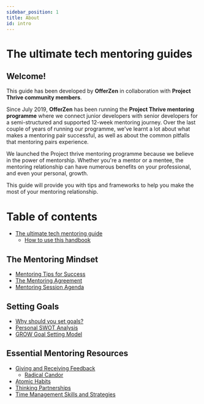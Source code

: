 ```yaml
---
sidebar_position: 1
title: About
id: intro
---
```


# The ultimate tech mentoring guides

## Welcome!

This guide has been developed by **OfferZen** in collaboration with **Project Thrive community members**.&#x20;

Since July 2019, **OfferZen** has been running the **Project Thrive mentoring programme** where we connect junior developers with senior developers for a semi-structured and supported 12-week mentoring journey. Over the last couple of years of running our programme, we've learnt a lot about what makes a mentoring pair successful, as well as about the common pitfalls that mentoring pairs experience.

We launched the Project thrive mentoring programme because we believe in the power of mentorship. Whether you're a mentor or a mentee, the mentoring relationship can have numerous benefits on your professional, and even your personal, growth.&#x20;

This guide will provide you with tips and frameworks to help you make the most of your mentoring relationship.

# Table of contents

* [The ultimate tech mentoring guide](/intro.md)
  * [How to use this handbook](/how-to-use-this-handbook.md)

## The Mentoring Mindset

* [Mentoring Tips for Success](the-mentoring-mindset/mentoring-tips-for-success.md)
* [The Mentoring Agreement](the-mentoring-mindset/the-mentoring-agreement.md)
* [Mentoring Session Agenda](the-mentoring-mindset/mentoring-session-agenda.md)

## Setting Goals

* [Why should you set goals?](setting-goals/why-should-you-set-goals.md)
* [Personal SWOT Analysis](setting-goals/personal-swot-analysis.md)
* [GROW Goal Setting Model](setting-goals/grow-goal-setting-model.md)

## Essential Mentoring Resources

* [Giving and Receiving Feedback](essential-mentoring-resources/giving-and-receiving-feedback/README.md)
  * [Radical Candor](essential-mentoring-resources/giving-and-receiving-feedback/radical-candor.md)
* [Atomic Habits](essential-mentoring-resources/atomic-habits.md)
* [Thinking Partnerships](essential-mentoring-resources/thinking-partnerships.md)
* [Time Management Skills and Strategies](essential-mentoring-resources/time-management-skills-and-strategies.md)